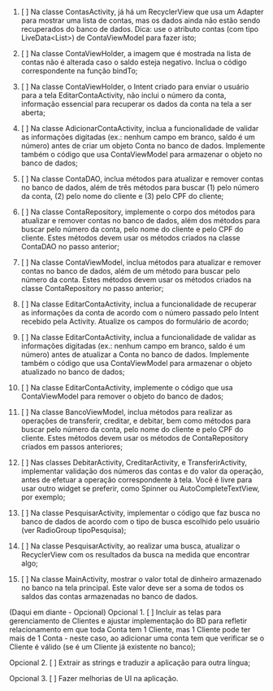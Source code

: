 1. [ ] Na classe ContasActivity, já há um RecyclerView que usa um Adapter para mostrar uma lista de contas, mas os dados ainda não estão sendo recuperados do banco de dados. Dica: use o atributo contas (com tipo LiveData<List<Conta>>) de ContaViewModel para fazer isto;

2. [ ] Na classe ContaViewHolder, a imagem que é mostrada na lista de contas não é alterada caso o saldo esteja negativo. Inclua o código correspondente na função bindTo;

3. [ ] Na classe ContaViewHolder, o Intent criado para enviar o usuário para a tela EditarContaActivity, não inclui o número da conta, informação essencial para recuperar os dados da conta na tela a ser aberta;

4. [ ] Na classe AdicionarContaActivity, inclua a funcionalidade de validar as informações digitadas (ex.: nenhum campo em branco, saldo é um número) antes de criar um objeto Conta no banco de dados. Implemente também o código que usa ContaViewModel para armazenar o objeto no banco de dados;

5. [ ] Na classe ContaDAO, inclua métodos para atualizar e remover contas no banco de dados, além de três métodos para buscar (1) pelo número da conta, (2) pelo nome do cliente e (3) pelo CPF do cliente;

6. [ ] Na classe ContaRepository, implemente o corpo dos métodos para atualizar e remover contas no banco de dados, além dos métodos para buscar pelo número da conta, pelo nome do cliente e pelo CPF do cliente. Estes métodos devem usar os métodos criados na classe ContaDAO no passo anterior;

7. [ ] Na classe ContaViewModel, inclua métodos para atualizar e remover contas no banco de dados, além de um método para buscar pelo número da conta. Estes métodos devem usar os métodos criados na classe ContaRepository no passo anterior;

8. [ ] Na classe EditarContaActivity, inclua a funcionalidade de recuperar as informações da conta de acordo com o número passado pelo Intent recebido pela Activity. Atualize os campos do formulário de acordo;

9. [ ] Na classe EditarContaActivity, inclua a funcionalidade de validar as informações digitadas (ex.: nenhum campo em branco, saldo é um número) antes de atualizar a Conta no banco de dados. Implemente também o código que usa ContaViewModel para armazenar o objeto  atualizado no banco de dados;

10. [ ] Na classe EditarContaActivity, implemente o código que usa ContaViewModel para remover o objeto do banco de dados;

11. [ ] Na classe BancoViewModel, inclua métodos para realizar as operações de transferir, creditar, e debitar, bem como métodos para buscar pelo número da conta, pelo nome do cliente e pelo CPF do cliente. Estes métodos devem usar os métodos de ContaRepository criados em passos anteriores;

12. [ ] Nas classes DebitarActivity, CreditarActivity, e TransferirActivity, implementar validação dos números das contas e do valor da operação, antes de efetuar a operação correspondente à tela. Você é livre para usar outro widget se preferir, como Spinner ou AutoCompleteTextView, por exemplo;

13. [ ] Na classe PesquisarActivity, implementar o código que faz busca no banco de dados de acordo com o tipo de busca escolhido pelo usuário (ver RadioGroup tipoPesquisa);

14. [ ] Na classe PesquisarActivity, ao realizar uma busca, atualizar o RecyclerView com os resultados da busca na medida que encontrar algo;

15. [ ] Na classe MainActivity, mostrar o valor total de dinheiro armazenado no banco na tela principal. Este valor deve ser a soma de todos os saldos das contas armazenadas no banco de dados.

(Daqui em diante - Opcional)
Opcional 1. [ ] Incluir as telas para gerenciamento de Clientes e ajustar implementação do BD para refletir relacionamento em que toda Conta tem 1 Cliente, mas 1 Cliente pode ter mais de 1 Conta - neste caso, ao adicionar uma conta tem que verificar se o Cliente é válido (se é um Cliente já existente no banco);

Opcional 2. [ ] Extrair as strings e traduzir a aplicação para outra língua;

Opcional 3. [ ] Fazer melhorias de UI na aplicação.
